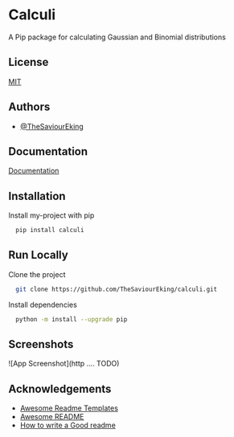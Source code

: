 # Calculi

A Pip package for calculating Gaussian and Binomial distributions 

## License

[MIT](https://choosealicense.com/licenses/mit/)


## Authors

- [@TheSaviourEking](https://www.github.com/TheSaviourEking)


## Documentation

[Documentation](#TODO)


## Installation

Install my-project with pip

```bash
  pip install calculi
```
    
## Run Locally

Clone the project

```bash
  git clone https://github.com/TheSaviourEking/calculi.git
```

Install dependencies

```bash
  python -m install --upgrade pip
```


## Screenshots

![App Screenshot](http .... TODO)


## Acknowledgements

 - [Awesome Readme Templates](https://awesomeopensource.com/project/elangosundar/awesome-README-templates)
 - [Awesome README](https://github.com/matiassingers/awesome-readme)
 - [How to write a Good readme](https://bulldogjob.com/news/449-how-to-write-a-good-readme-for-your-github-project)
